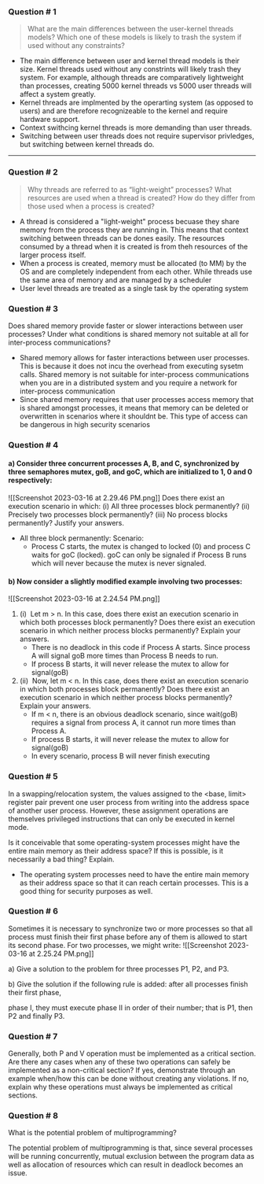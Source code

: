### Question # 1
> What are the main differences between the user-kernel threads models? Which one of these models is likely to trash the system if used without any constraints?
- The main difference between user and kernel thread models is their size. Kernel threads used without any constrints will likely trash they system. For example, although threads are comparatively lightweight than processes, creating 5000 kernel threads vs 5000 user threads will affect a system greatly. 
- Kernel threads are implmented by the operarting system (as opposed to users) and are therefore recognizeable to the kernel and require hardware support.
- Context swithcing kernel threads is more demanding than user threads. 
- Switching between user threads does not require supervisor privledges, but switching between kernel threads do. 
---
### Question # 2
> Why threads are referred to as “light-weight” processes? What resources are used when a thread is created? How do they differ from those used when a process is created?

- A thread is considered a "light-weight" process becuase they share memory from the process they are running in. This means that context switching between threads can be dones easily. The resources consumed by a thread when it is created is from theh resources of the larger process itself. 
- When a process is created, memory must be allocated (to MM) by the OS and are completely independent from each other. While threads use the same area of memory and are managed by a scheduler
- User level threads are treated as a single task by the operating system 

### Question # 3

Does shared memory provide faster or slower interactions between user processes? Under what conditions is shared memory not suitable at all for inter-process communications?
- Shared memory allows for faster interactions between user processes. This is because it does not incu the overhead from executing sysetm calls. Shared memory is not suitable for inter-process communications when you are in a distributed system and you require a network for inter-process communication
- Since shared memory requires that user processes access memory that is shared amongst processes, it means that memory can be deleted or overwritten in scenarios where it shouldnt be. This type of access can be dangerous in high security scenarios 

### Question # 4

#### a) Consider three concurrent processes A, B, and C, synchronized by three semaphores mutex, goB, and goC, which are initialized to 1, 0 and 0 respectively:
![[Screenshot 2023-03-16 at 2.29.46 PM.png]]
Does there exist an execution scenario in which: (i) All three processes block permanently? (ii) Precisely two processes block permanently? (iii) No process blocks permanently? Justify your answers.

- All three block permanently: Scenario:
	- Process C starts, the mutex is changed to locked (0) and process C waits for goC (locked). goC can only be signaled if Process B runs which will never because the mutex is never signaled. 

#### b) Now consider a slightly modified example involving two processes:
![[Screenshot 2023-03-16 at 2.24.54 PM.png]]
1.  (i)  Let m > n. In this case, does there exist an execution scenario in which both processes block permanently? Does there exist an execution scenario in which neither process blocks permanently? Explain your answers.
    - There is no deadlock in this code if Process A starts. Since process A will signal goB more times than Process B needs to run. 
    - If process B starts, it will never release the mutex to allow for signal(goB)
1.  (ii)  Now, let m < n. In this case, does there exist an execution scenario in which both processes block permanently? Does there exist an execution scenario in which neither process blocks permanently? Explain your answers.
    - If m < n, there is an obvious deadlock scenario, since wait(goB) requires a signal from process A, it cannot run more times than Process A. 
    - If process B starts, it will never release the mutex to allow for signal(goB)
    - In every scenario, process B will never finish executing 

### Question # 5

In a swapping/relocation system, the values assigned to the <base, limit> register pair prevent one user process from writing into the address space of another user process. However, these assignment operations are themselves privileged instructions that can only be executed in kernel mode.

Is it conceivable that some operating-system processes might have the entire main memory as their address space? If this is possible, is it necessarily a bad thing? Explain.

- The operating system processes need to have the entire main memory as their address space so that it can reach certain processes. This is a good thing for security purposes as well. 
### Question # 6

Sometimes it is necessary to synchronize two or more processes so that all process must finish their first phase before any of them is allowed to start its second phase. For two processes, we might write:
![[Screenshot 2023-03-16 at 2.25.24 PM.png]]

a) Give a solution to the problem for three processes P1, P2, and P3.  

b) Give the solution if the following rule is added: after all processes finish their first phase,

phase I, they must execute phase II in order of their number; that is P1, then P2 and finally P3.

### Question # 7

Generally, both P and V operation must be implemented as a critical section. Are there any cases when any of these two operations can safely be implemented as a non-critical section? If yes, demonstrate through an example when/how this can be done without creating any violations. If no, explain why these operations must always be implemented as critical sections.

### Question # 8

What is the potential problem of multiprogramming?

The potential problem of multiprogramming is that, since several processes will be running concurrently, mutual exclusion between the program data as well as allocation of resources which can result in deadlock becomes an issue. 
